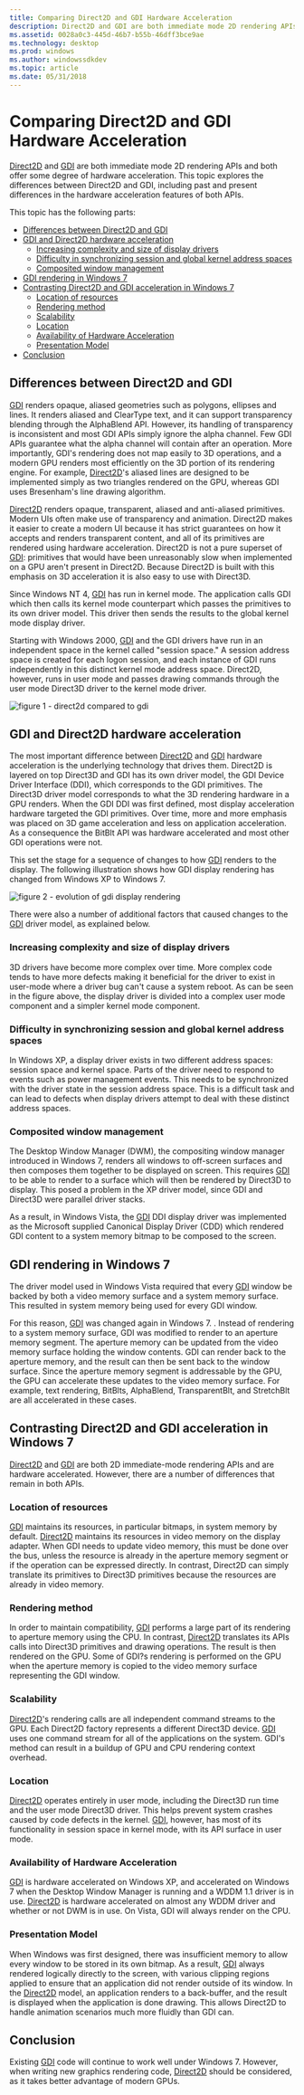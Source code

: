 ```yaml
---
title: Comparing Direct2D and GDI Hardware Acceleration
description: Direct2D and GDI are both immediate mode 2D rendering APIs and both offer some degree of hardware acceleration.
ms.assetid: 0028a0c3-445d-46b7-b55b-46dff3bce9ae
ms.technology: desktop
ms.prod: windows
ms.author: windowssdkdev
ms.topic: article
ms.date: 05/31/2018
---
```


# Comparing Direct2D and GDI Hardware Acceleration

[Direct2D](https://msdn.microsoft.com/03b3b91c-9751-4f8d-af24-85067f06930b) and [GDI](https://msdn.microsoft.com/library/windows/desktop/dd145203) are both immediate mode 2D rendering APIs and both offer some degree of hardware acceleration. This topic explores the differences between Direct2D and GDI, including past and present differences in the hardware acceleration features of both APIs.

This topic has the following parts:

-   [Differences between Direct2D and GDI](#differences-between-direct2d-and-gdi)
-   [GDI and Direct2D hardware acceleration](#gdi-and-direct2d-hardware-acceleration)
    -   [Increasing complexity and size of display drivers](#increasing-complexity-and-size-of-display-drivers)
    -   [Difficulty in synchronizing session and global kernel address spaces](#difficulty-in-synchronizing-session-and-global-kernel-address-spaces)
    -   [Composited window management](#composited-window-management)
-   [GDI rendering in Windows 7](#gdi-rendering-in-windows-7)
-   [Contrasting Direct2D and GDI acceleration in Windows 7](#contrasting-direct2d-and-gdi-acceleration-in-windows-7)
    -   [Location of resources](#location-of-resources)
    -   [Rendering method](#rendering-method)
    -   [Scalability](#scalability)
    -   [Location](#location-of-resources)
    -   [Availability of Hardware Acceleration](#availability-of-hardware-acceleration)
    -   [Presentation Model](#presentation-model)
-   [Conclusion](#conclusion)

## Differences between Direct2D and GDI

[GDI](https://msdn.microsoft.com/library/windows/desktop/dd145203) renders opaque, aliased geometries such as polygons, ellipses and lines. It renders aliased and ClearType text, and it can support transparency blending through the AlphaBlend API. However, its handling of transparency is inconsistent and most GDI APIs simply ignore the alpha channel. Few GDI APIs guarantee what the alpha channel will contain after an operation. More importantly, GDI's rendering does not map easily to 3D operations, and a modern GPU renders most efficiently on the 3D portion of its rendering engine. For example, [Direct2D](https://msdn.microsoft.com/03b3b91c-9751-4f8d-af24-85067f06930b)'s aliased lines are designed to be implemented simply as two triangles rendered on the GPU, whereas GDI uses Bresenham's line drawing algorithm.

[Direct2D](https://msdn.microsoft.com/03b3b91c-9751-4f8d-af24-85067f06930b) renders opaque, transparent, aliased and anti-aliased primitives. Modern UIs often make use of transparency and animation. Direct2D makes it easier to create a modern UI because it has strict guarantees on how it accepts and renders transparent content, and all of its primitives are rendered using hardware acceleration. Direct2D is not a pure superset of [GDI](https://msdn.microsoft.com/library/windows/desktop/dd145203): primitives that would have been unreasonably slow when implemented on a GPU aren't present in Direct2D. Because Direct2D is built with this emphasis on 3D acceleration it is also easy to use with Direct3D.

Since Windows NT 4, [GDI](https://msdn.microsoft.com/library/windows/desktop/dd145203) has run in kernel mode. The application calls GDI which then calls its kernel mode counterpart which passes the primitives to its own driver model. This driver then sends the results to the global kernel mode display driver.

Starting with Windows 2000, [GDI](https://msdn.microsoft.com/library/windows/desktop/dd145203) and the GDI drivers have run in an independent space in the kernel called "session space." A session address space is created for each logon session, and each instance of GDI runs independently in this distinct kernel mode address space. Direct2D, however, runs in user mode and passes drawing commands through the user mode Direct3D driver to the kernel mode driver.

![figure 1 - direct2d compared to gdi](images/direct2d-vs-gdi1.png)

## GDI and Direct2D hardware acceleration

The most important difference between [Direct2D](https://msdn.microsoft.com/03b3b91c-9751-4f8d-af24-85067f06930b) and [GDI](https://msdn.microsoft.com/library/windows/desktop/dd145203) hardware acceleration is the underlying technology that drives them. Direct2D is layered on top Direct3D and GDI has its own driver model, the GDI Device Driver Interface (DDI), which corresponds to the GDI primitives. The Direct3D driver model corresponds to what the 3D rendering hardware in a GPU renders. When the GDI DDI was first defined, most display acceleration hardware targeted the GDI primitives. Over time, more and more emphasis was placed on 3D game acceleration and less on application acceleration. As a consequence the BitBlt API was hardware accelerated and most other GDI operations were not.

This set the stage for a sequence of changes to how [GDI](https://msdn.microsoft.com/library/windows/desktop/dd145203) renders to the display. The following illustration shows how GDI display rendering has changed from Windows XP to Windows 7.

![figure 2 - evolution of gdi display rendering](images/direct2d-vs-gdi2.png)

There were also a number of additional factors that caused changes to the [GDI](https://msdn.microsoft.com/library/windows/desktop/dd145203) driver model, as explained below.

### Increasing complexity and size of display drivers

3D drivers have become more complex over time. More complex code tends to have more defects making it beneficial for the driver to exist in user-mode where a driver bug can't cause a system reboot. As can be seen in the figure above, the display driver is divided into a complex user mode component and a simpler kernel mode component.

### Difficulty in synchronizing session and global kernel address spaces

In Windows XP, a display driver exists in two different address spaces: session space and kernel space. Parts of the driver need to respond to events such as power management events. This needs to be synchronized with the driver state in the session address space. This is a difficult task and can lead to defects when display drivers attempt to deal with these distinct address spaces.

### Composited window management

The Desktop Window Manager (DWM), the compositing window manager introduced in Windows 7, renders all windows to off-screen surfaces and then composes them together to be displayed on screen. This requires [GDI](https://msdn.microsoft.com/library/windows/desktop/dd145203) to be able to render to a surface which will then be rendered by Direct3D to display. This posed a problem in the XP driver model, since GDI and Direct3D were parallel driver stacks.

As a result, in Windows Vista, the [GDI](https://msdn.microsoft.com/library/windows/desktop/dd145203) DDI display driver was implemented as the Microsoft supplied Canonical Display Driver (CDD) which rendered GDI content to a system memory bitmap to be composed to the screen.

## GDI rendering in Windows 7

The driver model used in Windows Vista required that every [GDI](https://msdn.microsoft.com/library/windows/desktop/dd145203) window be backed by both a video memory surface and a system memory surface. This resulted in system memory being used for every GDI window.

For this reason, [GDI](https://msdn.microsoft.com/library/windows/desktop/dd145203) was changed again in Windows 7. . Instead of rendering to a system memory surface, GDI was modified to render to an aperture memory segment. The aperture memory can be updated from the video memory surface holding the window contents. GDI can render back to the aperture memory, and the result can then be sent back to the window surface. Since the aperture memory segment is addressable by the GPU, the GPU can accelerate these updates to the video memory surface. For example, text rendering, BitBlts, AlphaBlend, TransparentBlt, and StretchBlt are all accelerated in these cases.

## Contrasting Direct2D and GDI acceleration in Windows 7

[Direct2D](https://msdn.microsoft.com/03b3b91c-9751-4f8d-af24-85067f06930b) and [GDI](https://msdn.microsoft.com/library/windows/desktop/dd145203) are both 2D immediate-mode rendering APIs and are hardware accelerated. However, there are a number of differences that remain in both APIs.

### Location of resources

[GDI](https://msdn.microsoft.com/library/windows/desktop/dd145203) maintains its resources, in particular bitmaps, in system memory by default. [Direct2D](https://msdn.microsoft.com/03b3b91c-9751-4f8d-af24-85067f06930b) maintains its resources in video memory on the display adapter. When GDI needs to update video memory, this must be done over the bus, unless the resource is already in the aperture memory segment or if the operation can be expressed directly. In contrast, Direct2D can simply translate its primitives to Direct3D primitives because the resources are already in video memory.

### Rendering method

In order to maintain compatibility, [GDI](https://msdn.microsoft.com/library/windows/desktop/dd145203) performs a large part of its rendering to aperture memory using the CPU. In contrast, [Direct2D](https://msdn.microsoft.com/03b3b91c-9751-4f8d-af24-85067f06930b) translates its APIs calls into Direct3D primitives and drawing operations. The result is then rendered on the GPU. Some of GDI?s rendering is performed on the GPU when the aperture memory is copied to the video memory surface representing the GDI window.

### Scalability

[Direct2D](https://msdn.microsoft.com/03b3b91c-9751-4f8d-af24-85067f06930b)'s rendering calls are all independent command streams to the GPU. Each Direct2D factory represents a different Direct3D device. [GDI](https://msdn.microsoft.com/library/windows/desktop/dd145203) uses one command stream for all of the applications on the system. GDI's method can result in a buildup of GPU and CPU rendering context overhead.

### Location

[Direct2D](https://msdn.microsoft.com/03b3b91c-9751-4f8d-af24-85067f06930b) operates entirely in user mode, including the Direct3D run time and the user mode Direct3D driver. This helps prevent system crashes caused by code defects in the kernel. [GDI](https://msdn.microsoft.com/library/windows/desktop/dd145203), however, has most of its functionality in session space in kernel mode, with its API surface in user mode.

### Availability of Hardware Acceleration

[GDI](https://msdn.microsoft.com/library/windows/desktop/dd145203) is hardware accelerated on Windows XP, and accelerated on Windows 7 when the Desktop Window Manager is running and a WDDM 1.1 driver is in use. [Direct2D](https://msdn.microsoft.com/03b3b91c-9751-4f8d-af24-85067f06930b) is hardware accelerated on almost any WDDM driver and whether or not DWM is in use. On Vista, GDI will always render on the CPU.

### Presentation Model

When Windows was first designed, there was insufficient memory to allow every window to be stored in its own bitmap. As a result, [GDI](https://msdn.microsoft.com/library/windows/desktop/dd145203) always rendered logically directly to the screen, with various clipping regions applied to ensure that an application did not render outside of its window. In the [Direct2D](https://msdn.microsoft.com/03b3b91c-9751-4f8d-af24-85067f06930b) model, an application renders to a back-buffer, and the result is displayed when the application is done drawing. This allows Direct2D to handle animation scenarios much more fluidly than GDI can.

## Conclusion

Existing [GDI](https://msdn.microsoft.com/library/windows/desktop/dd145203) code will continue to work well under Windows 7. However, when writing new graphics rendering code, [Direct2D](https://msdn.microsoft.com/03b3b91c-9751-4f8d-af24-85067f06930b) should be considered, as it takes better advantage of modern GPUs.

 

 




